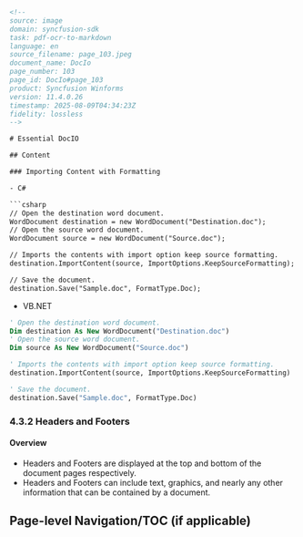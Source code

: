 ```html
<!-- 
source: image
domain: syncfusion-sdk
task: pdf-ocr-to-markdown
language: en
source_filename: page_103.jpeg
document_name: DocIo
page_number: 103
page_id: DocIo#page_103
product: Syncfusion Winforms
version: 11.4.0.26
timestamp: 2025-08-09T04:34:23Z
fidelity: lossless
-->

# Essential DocIO

## Content

### Importing Content with Formatting

- C#

```csharp
// Open the destination word document.
WordDocument destination = new WordDocument("Destination.doc");
// Open the source word document.
WordDocument source = new WordDocument("Source.doc");

// Imports the contents with import option keep source formatting.
destination.ImportContent(source, ImportOptions.KeepSourceFormatting);

// Save the document.
destination.Save("Sample.doc", FormatType.Doc);
```

- VB.NET

```vb
' Open the destination word document.
Dim destination As New WordDocument("Destination.doc")
' Open the source word document.
Dim source As New WordDocument("Source.doc")

' Imports the contents with import option keep source formatting.
destination.ImportContent(source, ImportOptions.KeepSourceFormatting)

' Save the document.
destination.Save("Sample.doc", FormatType.Doc)
```

### 4.3.2 Headers and Footers

#### Overview
- Headers and Footers are displayed at the top and bottom of the document pages respectively.
- Headers and Footers can include text, graphics, and nearly any other information that can be contained by a document.

## Page-level Navigation/TOC (if applicable)

<!-- tags: [DocIO, headers, footers, formatting, import, document] keywords: [headers, footers, formatting, import, document, word document, source, destination, formatting options, KeepSourceFormatting, C#, VB.NET] -->
```